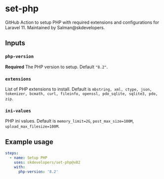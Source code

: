 # set-php

GitHub Action to setup PHP with required extensions and configurations for Laravel 11. Maintained by Salman@skdevelopers.

## Inputs

### `php-version`

**Required** The PHP version to setup. Default `"8.2"`.

### `extensions`

List of PHP extensions to install. Default is `mbstring, xml, ctype, json, tokenizer, bcmath, curl, fileinfo, openssl, pdo_sqlite, sqlite3, pdo, zip`.

### `ini-values`

PHP ini values. Default is `memory_limit=2G`, `post_max_size=100M`, `upload_max_filesize=100M`.

## Example usage

```yaml
steps:
  - name: Setup PHP
    uses: skdevelopers/set-php@v82
    with:
      php-version: '8.2'
